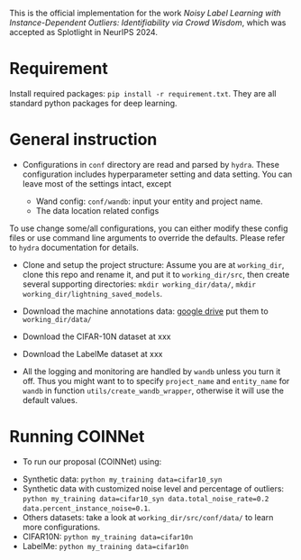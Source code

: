 This is the official implementation for the work _Noisy Label Learning with Instance-Dependent Outliers: Identifiability via Crowd Wisdom_, which was accepted as Splotlight in NeurIPS 2024.


# Requirement

Install required packages: `pip install -r requirement.txt`. They are all standard python packages for deep learning. 

# General instruction

- Configurations in `conf` directory are read and parsed by `hydra`. These configuration includes hyperparameter setting and data setting. You can leave most of the settings intact, except 

    + Wand config: `conf/wandb`: input your entity and project name.
    + The data location related configs 

To use change some/all configurations, you can either modify these config files or use command line arguments to override the defaults. Please refer to `hydra` documentation for details.

- Clone and setup the project structure: Assume you are at `working_dir`, clone this repo and rename it, and put it to `working_dir/src`, then create several supporting directories: `mkdir working_dir/data/`, `mkdir working_dir/lightning_saved_models`. 

- Download the machine annotations data: [google drive](google./sabc) put them to `working_dir/data/`
- Download the CIFAR-10N dataset at xxx
- Download the LabelMe dataset at xxx

- All the logging and monitoring are handled by `wandb` unless you turn it off. Thus you might want to to specify `project_name` and `entity_name` for `wandb` in function `utils/create_wandb_wrapper`, otherwise it will use the default values.

# Running COINNet
- To run our proposal (COINNet) using:

+ Synthetic data: `python my_training data=cifar10_syn`
+ Synthetic data with customized noise level and percentage of outliers: `python my_training data=cifar10_syn data.total_noise_rate=0.2 data.percent_instance_noise=0.1`.
+ Others datasets: take a look at `working_dir/src/conf/data/` to learn more configurations.
+ CIFAR10N: `python my_training data=cifar10n`
+ LabelMe: `python my_training data=cifar10n`


